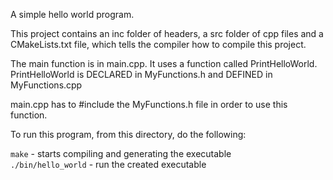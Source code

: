A simple hello world program.

This project contains an inc folder of headers, a src folder of cpp files and
a CMakeLists.txt file, which tells the compiler how to compile this project.

The main function is in main.cpp. It uses a function called PrintHelloWorld.
PrintHelloWorld is DECLARED in MyFunctions.h and DEFINED in MyFunctions.cpp

main.cpp has to #include the MyFunctions.h file in order to use this function.


To run this program, from this directory, do the following:

`make`               - starts compiling and generating the executable<br>
`./bin/hello_world`  - run the created executable
